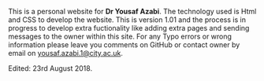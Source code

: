 This is a personal website for **Dr Yousaf Azabi**. 
The technology used is Html and CSS to develop the website.
This is version 1.01 and the process is in progress to develop extra fuctionality like adding extra pages and sending messages to the owner within this site.
For any Typo errors  or wrong information please leave you comments on GitHub or contact owner by email on yousaf.azabi.1@city.ac.uk.

Edited: 23rd August 2018.
